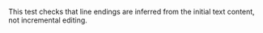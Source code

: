 This test checks that line endings are inferred from the initial text content, not incremental editing.
